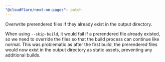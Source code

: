 ```yaml
---
"@cloudflare/next-on-pages": patch
---
```


Overwrite prerendered files if they already exist in the output directory.

When using `--skip-build`, it would fail if a prerendered file already existed, so we need to override the files so that the build process can continue like normal. This was problematic as after the first build, the prerendered files would now exist in the output directory as static assets, preventing any additional builds.
